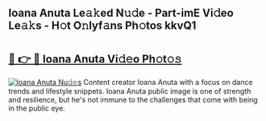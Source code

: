 ## Ioana Anuta Le𝚊𝚔ed N𝚞𝚍e - Part-imE Vi𝚍eo Le𝚊𝚔s - H𝚘t O𝚗lyf𝚊ns Ph𝚘tos kkvQ1

# <h2><a href="http://hf0jwq.feru.top/?c=Ioana+Anuta">🔗 👉 🔴 Ioana Anuta Vi𝚍𝚎o Ph𝚘t𝚘𝚜</a></h2>

[![Ioana Anuta Nu𝚍𝚎s](https://i.imgur.com/0TWrTi3.gif)](http://hf0jwq.feru.top/?c=Ioana+Anuta)
Content creator Ioana Anuta with a focus on dance trends and lifestyle snippets. Ioana Anuta public image is one of strength and resilience, but he's not immune to the challenges that come with being in the public eye. 
